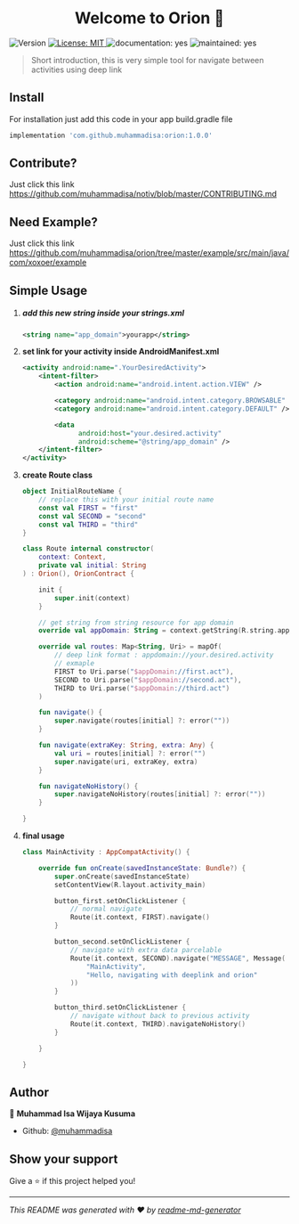 

<h1 align="center">Welcome to Orion 👋</h1>
<p>
  <img alt="Version" src="https://img.shields.io/badge/version-1.0.0-blue.svg?cacheSeconds=2592000" />
  <a href="#" target="_blank">
    <img alt="License: MIT" src="https://img.shields.io/badge/License-MIT-yellow.svg" />
  </a>
  <img alt="documentation: yes" src="https://img.shields.io/badge/Documentation-Yes-green.svg" />
  <img alt="maintained: yes" src="https://img.shields.io/badge/Maintained-Yes-green.svg" />
</p>



> Short introduction, this is very simple tool for navigate between activities using deep link

## Install

For installation just add this code in your app build.gradle file

```groovy
implementation 'com.github.muhammadisa:orion:1.0.0'
```

## Contribute?

Just click this link https://github.com/muhammadisa/notiv/blob/master/CONTRIBUTING.md

## Need Example?

Just click this link https://github.com/muhammadisa/orion/tree/master/example/src/main/java/com/xoxoer/example

## Simple Usage

1. ##### add this new string inside your strings.xml

   ```xml
   <string name="app_domain">yourapp</string>
   ```

2. **set link for your activity inside AndroidManifest.xml**

   ```xml
   <activity android:name=".YourDesiredActivity">
       <intent-filter>
           <action android:name="android.intent.action.VIEW" />
   
           <category android:name="android.intent.category.BROWSABLE" />
           <category android:name="android.intent.category.DEFAULT" />
   
           <data
                 android:host="your.desired.activity"
                 android:scheme="@string/app_domain" />
       </intent-filter>
   </activity>
   ```

3. **create Route class**

   ```kotlin
   object InitialRouteName {
       // replace this with your initial route name
       const val FIRST = "first"
       const val SECOND = "second"
       const val THIRD = "third"
   }
   
   class Route internal constructor(
       context: Context,
       private val initial: String
   ) : Orion(), OrionContract {
   
       init {
           super.init(context)
       }
   
       // get string from string resource for app domain
       override val appDomain: String = context.getString(R.string.app_domain)
   
       override val routes: Map<String, Uri> = mapOf(
           // deep link format : appdomain://your.desired.activity
           // exmaple
           FIRST to Uri.parse("$appDomain://first.act"),
           SECOND to Uri.parse("$appDomain://second.act"),
           THIRD to Uri.parse("$appDomain://third.act")
       )
   
       fun navigate() {
           super.navigate(routes[initial] ?: error(""))
       }
   
       fun navigate(extraKey: String, extra: Any) {
           val uri = routes[initial] ?: error("")
           super.navigate(uri, extraKey, extra)
       }
   
       fun navigateNoHistory() {
           super.navigateNoHistory(routes[initial] ?: error(""))
       }
   
   }
   ```

4. **final usage**

   ```kotlin
   class MainActivity : AppCompatActivity() {
   
       override fun onCreate(savedInstanceState: Bundle?) {
           super.onCreate(savedInstanceState)
           setContentView(R.layout.activity_main)
   
           button_first.setOnClickListener {
               // normal navigate
               Route(it.context, FIRST).navigate()
           }
   
           button_second.setOnClickListener {
               // navigate with extra data parcelable
               Route(it.context, SECOND).navigate("MESSAGE", Message(
                   "MainActivity",
                   "Hello, navigating with deeplink and orion"
               ))
           }
   
           button_third.setOnClickListener {
               // navigate without back to previous activity
               Route(it.context, THIRD).navigateNoHistory()
           }
   
       }
   
   }
   ```

   

## Author

👤 **Muhammad Isa Wijaya Kusuma**

* Github: [@muhammadisa](https://github.com/muhammadisa)

## Show your support

Give a ⭐️ if this project helped you!

***
_This README was generated with ❤️ by [readme-md-generator](https://github.com/kefranabg/readme-md-generator)_

